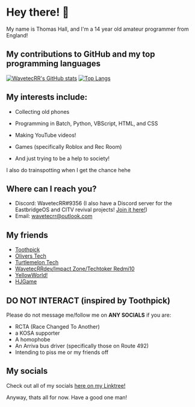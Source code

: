 # Hey there! 👋

My name is Thomas Hall, and I'm a 14 year old amateur programmer from England!

## My contributions to GitHub and my top programming languages

[![WavetecRR's GitHub stats](https://github-readme-stats.vercel.app/api?username=wavetecrr)](https://github.com/anuraghazra/github-readme-stats)    [![Top Langs](https://github-readme-stats.vercel.app/api/top-langs/?username=wavetecrr&hide_progress=false)](https://github.com/anuraghazra/github-readme-stats)

## My interests include: 

- Collecting old phones

- Programming in Batch, Python, VBScript, HTML, and CSS

- Making YouTube videos!

- Games (specifically Roblox and Rec Room)

- And just trying to be a help to society!

I also do trainspotting when I get the chance hehe

## Where can I reach you?
- Discord: WavetecRR#9356 (I also have a Discord server for the EastbridgeOS and CITV revival projects! [Join it here!](https://discord.gg/mwJNtDKDED))
- Email: wavetecrr@outlook.com


## My friends
- [Toothpick](https://youtube.com/@2thpick)
- [Olivers Tech](https://youtube.co.uk/@oliverstech)
- [Turtlemelon Tech](https://youtube.co.uk/@turtlewatermelontech)
- [WavetecRRdev/Impact Zone/Techtoker Redmi10](https://youtube.co.uk/@impactzone201)
- [YellowWorld!](https://www.youtube.com/@Ylloow)
- [HJGame](https://x.com/HariGill09)

## DO NOT INTERACT (inspired by Toothpick)

Please do not message me/follow me on **ANY SOCIALS** if you are:

- RCTA (Race Changed To Another)
- a KOSA supporter
- A homophobe
- An Arriva bus driver (specifically those on Route 492)
- Intending to piss me or my friends off

## My socials

Check out all of my socials [here on my Linktree!](https://linktr.ee/waveteclife)

Anyway, thats all for now. Have a good one man!
